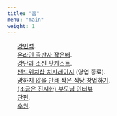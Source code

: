 ```yaml
---
title: "홈"
menu: "main"
weight: 1
---
```

<style>
  ul {
   list-style: none; 
  }
  main {
    border-style: outset;
    background-color: #e6e6e6;
    margin-bottom: 1em;
  }
</style>
- [강민석](https://mataroa.blog/images/3d2e27a1.jpeg).
- [온라인 출판사 작은배](https://jagunbae.com/about/).
- [강단과 소신 팟캐스트](https://podcast.jagunbae.com).
- [샌드위치샵 치지레이지](https://reviews.cheesylazy.com/) (영업 종료).
- [망하지 않을 만큼 작은 식당 창업하기](https://buy.stripe.com/cN201nbh50zs7hSaEH).
- [(조금은 진지한) 부모님 인터뷰](https://kangminsuk.com/ko/interview/)
- [단편](https://kangmins.uk).
- [후원](https://liberapay.com/Kang/).